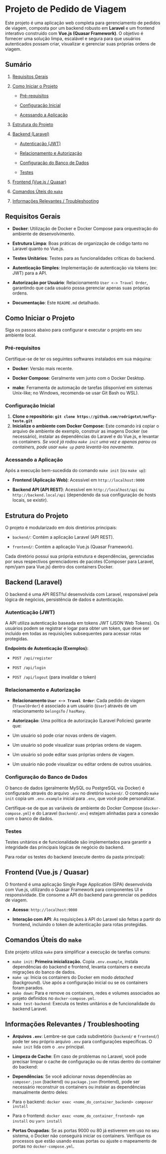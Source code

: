 # Projeto de Pedido de Viagem

Este projeto é uma aplicação web completa para gerenciamento de pedidos de viagem, composta por um backend robusto em **Laravel** e um frontend interativo construído com **Vue.js (Quasar Framework)**. O objetivo é fornecer uma solução limpa, escalável e segura para que usuários autenticados possam criar, visualizar e gerenciar suas próprias ordens de viagem.

## Sumário

1. [Requisitos Gerais](#requisitos-gerais)

2. [Como Iniciar o Projeto](#como-iniciar-o-projeto)

   * [Pré-requisitos](#pré-requisitos)

   * [Configuração Inicial](#configuração-inicial)

   * [Acessando a Aplicação](#acessando-a-aplicação)

3. [Estrutura do Projeto](#estrutura-do-projeto)

4. [Backend (Laravel)](#backend-laravel)

   * [Autenticação (JWT)](#autenticação-jwt)

   * [Relacionamento e Autorização](#relacionamento-e-autorização)

   * [Configuração do Banco de Dados](#configuração-do-banco-de-dados)

   * [Testes](#testes)

5. [Frontend (Vue.js / Quasar)](#frontend-vuejs--quasar)

6. [Comandos Úteis do `make`](#comandos-úteis-do-make)

7. [Informações Relevantes / Troubleshooting](#informações-relevantes--troubleshooting)

## Requisitos Gerais

* **Docker**: Utilização de Docker e Docker Compose para orquestração do ambiente de desenvolvimento.

* **Estrutura Limpa**: Boas práticas de organização de código tanto no Laravel quanto no Vue.js.

* **Testes Unitários**: Testes para as funcionalidades críticas do backend.

* **Autenticação Simples**: Implementação de autenticação via tokens (ex: JWT) para a API.

* **Autorização por Usuário**: Relacionamento `User <-> Travel Order`, garantindo que cada usuário possa gerenciar apenas suas próprias ordens.

* **Documentação**: Este `README.md` detalhado.

## Como Iniciar o Projeto

Siga os passos abaixo para configurar e executar o projeto em seu ambiente local.

### Pré-requisitos

Certifique-se de ter os seguintes softwares instalados em sua máquina:

* **Docker**: Versão mais recente.

* **Docker Compose**: Geralmente vem junto com o Docker Desktop.

* **make**: Ferramenta de automação de tarefas (disponível em sistemas Unix-like; no Windows, recomenda-se usar Git Bash ou WSL).

### Configuração Inicial

1. **Clone o repositório: `git clone https://github.com/rodrigotxt/onfly-teste.git`**
2. **Inicialize o ambiente com Docker Compose:**
Este comando irá copiar o arquivo de ambiente de exemplo, construir as imagens Docker (se necessário), instalar as dependências do Laravel e do Vue.js, e levantar os containers.
*Se você já rodou `make init` uma vez e apenas parou os containers, pode usar `make up` para levantá-los novamente.*

### Acessando a Aplicação

Após a execução bem-sucedida do comando `make init` (ou `make up`):

* **Frontend (Aplicação Web)**: Acessível em `http://localhost:9000`

* **Backend API (API REST)**: Acessível em `http://localhost/api` ou `http://backend.local/api` (dependendo da sua configuração de hosts locais, se existir).

## Estrutura do Projeto

O projeto é modularizado em dois diretórios principais:

* `backend/`: Contém a aplicação Laravel (API REST).

* `frontend/`: Contém a aplicação Vue.js (Quasar Framework).

Cada diretório possui sua própria estrutura e dependências, gerenciadas por seus respectivos gerenciadores de pacotes (Composer para Laravel, npm/yarn para Vue.js) dentro dos containers Docker.

## Backend (Laravel)

O backend é uma API RESTful desenvolvida com Laravel, responsável pela lógica de negócios, persistência de dados e autenticação.

### Autenticação (JWT)

A API utiliza autenticação baseada em tokens JWT (JSON Web Tokens). Os usuários podem se registrar e logar para obter um token, que deve ser incluído em todas as requisições subsequentes para acessar rotas protegidas.

**Endpoints de Autenticação (Exemplos):**

* `POST /api/register`

* `POST /api/login`

* `POST /api/logout` (para invalidar o token)

### Relacionamento e Autorização

* **Relacionamento `User <-> Travel Order`**: Cada pedido de viagem (`TravelOrder`) é associado a um usuário (`User`) através de um relacionamento `belongsTo` / `hasMany`.

* **Autorização**: Uma política de autorização (Laravel Policies) garante que:

* Um usuário só pode criar novas ordens de viagem.

* Um usuário só pode visualizar suas próprias ordens de viagem.

* Um usuário só pode editar suas próprias ordens de viagem.

* Um usuário não pode visualizar ou editar ordens de outros usuários.

### Configuração do Banco de Dados

O banco de dados (geralmente MySQL ou PostgreSQL via Docker) é configurado através do arquivo `.env` no diretório `backend/`. O comando `make init` copia um `.env.example` inicial para `.env`, que você pode personalizar.

Certifique-se de que as variáveis de ambiente do Docker Compose (`docker-compose.yml`) e do Laravel (`backend/.env`) estejam alinhadas para a conexão com o banco de dados.

### Testes

Testes unitários e de funcionalidade são implementados para garantir a integridade das principais lógicas de negócio do backend.

Para rodar os testes do backend (execute dentro da pasta principal):
## Frontend (Vue.js / Quasar)

O frontend é uma aplicação Single Page Application (SPA) desenvolvida com Vue.js, utilizando o Quasar Framework para componentes UI e responsividade. Ele consome a API do backend para gerenciar os pedidos de viagem.

* **Acesso**: `http://localhost:9000`

* **Interação com API**: As requisições à API do Laravel são feitas a partir do frontend, incluindo o token de autenticação para rotas protegidas.

## Comandos Úteis do `make`

Este projeto utiliza `make` para simplificar a execução de tarefas comuns:

* `make init`: **Primeira inicialização.** Copia `.env.example`, instala dependências do backend e frontend, levanta containers e executa migrações do banco de dados.
* `make up`: Inicia os containers do Docker em modo *detached* (background). Use após a configuração inicial ou se os containers foram parados.
* `make down`: Para e remove os containers, redes e volumes associados ao projeto definidos no `docker-compose.yml`.
* `make test-backend`: Executa os testes unitários e de funcionalidade do backend Laravel.

## Informações Relevantes / Troubleshooting

* **Arquivos `.env`**: Lembre-se que cada subdiretório (`backend/` e `frontend/`) pode ter seu próprio arquivo `.env` para configurações específicas. O `make init` lida com o `.env` principal.

* **Limpeza de Cache**: Em caso de problemas no Laravel, você pode precisar limpar o cache de configuração ou de rotas dentro do container do backend:
* **Dependências**: Se você adicionar novas dependências ao `composer.json` (backend) ou `package.json` (frontend), pode ser necessário reconstruir os containers ou instalar as dependências manualmente dentro deles:

* Para o backend: `docker exec <nome_do_container_backend> composer install`

* Para o frontend: `docker exec <nome_do_container_frontend> npm install` ou `yarn install`

* **Portas Ocupadas**: Se as portas 9000 ou 80 já estiverem em uso no seu sistema, o Docker não conseguirá iniciar os containers. Verifique os processos que estão usando essas portas ou ajuste o mapeamento de portas no `docker-compose.yml`.
